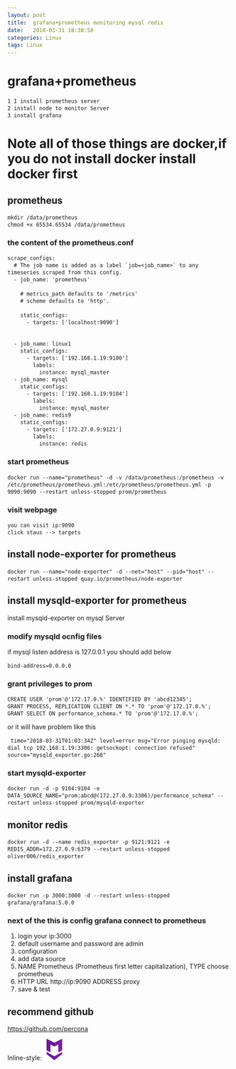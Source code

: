 ```yaml
---
layout: post
title:  grafana+prometheus monitoring mysql redis
date:   2018-03-31 18:38:58
categories: Linux
tags: Linux
---
```



# grafana+prometheus

~~~
1 I install prometheus server
2 install node to monitor Server
3 install grafana
~~~
# Note all of those things are docker,if you do not install docker install docker first

## prometheus
~~~
mkdir /data/prometheus
chmod +x 65534.65534 /data/prometheus
~~~

### the content of the prometheus.conf

~~~
scrape_configs:
  # The job name is added as a label `job=<job_name>` to any timeseries scraped from this config.
  - job_name: 'prometheus'

    # metrics_path defaults to '/metrics'
    # scheme defaults to 'http'.

    static_configs:
      - targets: ['localhost:9090']


  - job_name: linux1
    static_configs:
      - targets: ['192.168.1.19:9100']
        labels:
          instance: mysql_master
  - job_name: mysql
    static_configs:
      - targets: ['192.168.1.19:9104']
        labels:
          instance: mysql_master
  - job_name: redis9
    static_configs:
      - targets: ['172.27.0.9:9121']
        labels:
          instance: redis
~~~


### start prometheus
~~~
docker run --name="prometheus" -d -v /data/prometheus:/prometheus -v /etc/prometheus/prometheus.yml:/etc/prometheus/prometheus.yml -p 9090:9090 --restart unless-stopped prom/prometheus
~~~
### visit webpage
~~~
you can visit ip:9090
click staus --> targets
~~~
## install node-exporter for prometheus
~~~
docker run --name="node-exporter" -d --net="host" --pid="host" --restart unless-stopped quay.io/prometheus/node-exporter
~~~
## install mysqld-exporter for prometheus
install mysqld-exporter on mysql Server
### modify mysqld ocnfig files
if mysql listen address is 127.0.0.1 you should add below
~~~
bind-address=0.0.0.0
~~~
### grant privileges to prom
~~~
CREATE USER 'prom'@'172.17.0.%' IDENTIFIED BY 'abcd12345';
GRANT PROCESS, REPLICATION CLIENT ON *.* TO 'prom'@'172.17.0.%';
GRANT SELECT ON performance_schema.* TO 'prom'@'172.17.0.%';
~~~
or it will have problem like this
~~~
 time="2018-03-31T01:03:34Z" level=error msg="Error pinging mysqld: dial tcp 192.168.1.19:3306: getsockopt: connection refused" source="mysqld_exporter.go:268"
~~~
### start mysqld-exporter
~~~
docker run -d -p 9104:9104 -e DATA_SOURCE_NAME="prom:abcd@(172.27.0.9:3306)/performance_schema" --restart unless-stopped prom/mysqld-exporter
~~~

## monitor redis
~~~
docker run -d --name redis_exporter -p 9121:9121 -e REDIS_ADDR=172.27.0.9:6379 --restart unless-stopped oliver006/redis_exporter
~~~

## install grafana
~~~
docker run -p 3000:3000 -d --restart unless-stopped  grafana/grafana:5.0.0
~~~
### next of the this is config grafana connect to prometheus
1. login your ip:3000
2. default username and password are admin
3. configuration
4. add data source
5. NAME Prometheus (Prometheus first letter capitalization), TYPE choose prometheus
6. HTTP  URL http://ip:9090 ADDRESS proxy
7. save & test

## recommend github
https://github.com/percona

Inline-style:
![alt text](https://github.com/adam-p/markdown-here/raw/master/src/common/images/icon48.png "Logo Title Text 1")
